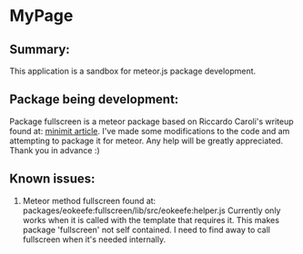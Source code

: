 MyPage
======


Summary:
--------

  This application is a sandbox for meteor.js package development.


Package being development:
--------------------------

  Package fullscreen is a meteor package based on Riccardo Caroli's writeup
  found at:
  [minimit article](http://www.minimit.com/articles/lets-animate/parallax-backgrounds-with-centered-content).
  I've made some modifications to the code and am attempting to package it for
  meteor. Any help will be greatly appreciated. Thank you in advance :)

Known issues:
-------------

1. Meteor method fullscreen found at:
        packages/eokeefe:fullscreen/lib/src/eokeefe:helper.js
Currently only works when it is called with the template that requires it. This makes package 'fullscreen' not self contained. I need to find away to call fullscreen when it's needed internally.
